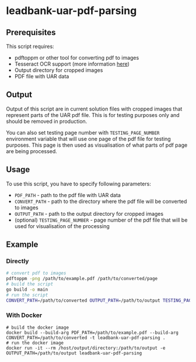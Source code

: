 # leadbank-uar-pdf-parsing

## Prerequisites

This script requires:
- pdftoppm or other tool for converting pdf to images
- Tesseract OCR support (more information [here](https://tesseract-ocr.github.io/tessdoc/Compiling.html))
- Output directory for cropped images
- PDF file with UAR data

## Output

Output of this script are in current solution files with cropped images that represent parts of the UAR pdf file. This is for testing purposes only and should be removed in production.

You can also set testing page number with `TESTING_PAGE_NUMBER` environment variable that will use one page of the pdf file for testing purposes. This page is then used as visualisation of what parts of pdf page are being processed.

## Usage

To use this script, you have to specify following parameters:
- `PDF_PATH` - path to the pdf file with UAR data
- `CONVERT_PATH` - path to the directory where the pdf file will be converted to images
- `OUTPUT_PATH` - path to the output directory for cropped images
- (optional) `TESTING_PAGE_NUMBER` - page number of the pdf file that will be used for visualisation of the processing

## Example

### Directly

```bash
# convert pdf to images
pdftoppm -png /path/to/example.pdf /path/to/converted/page
# build the script
go build -o main
# run the script
CONVERT_PATH=/path/to/converted OUTPUT_PATH=/path/to/output TESTING_PAGE_NUMBER=2 ./main
```

### With Docker
```
# build the docker image
docker build --build-arg PDF_PATH=/path/to/example.pdf --build-arg CONVERT_PATH=/path/to/converted -t leadbank-uar-pdf-parsing .
# run the docker image
docker run -it --rm /host/output/directory:/path/to/output -e OUTPUT_PATH=/path/to/output leadbank-uar-pdf-parsing
```
